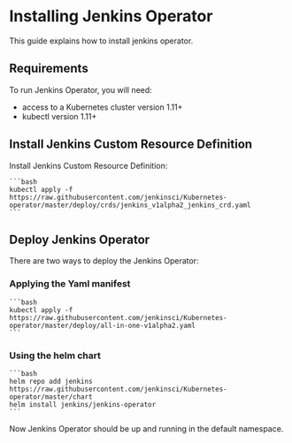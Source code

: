 # Installing Jenkins Operator

This guide explains how to install jenkins operator.


## Requirements

To run Jenkins Operator, you will need:
  * access to a Kubernetes cluster version 1.11+
  * kubectl version 1.11+

## Install Jenkins Custom Resource Definition

Install Jenkins Custom Resource Definition:

    ```bash
    kubectl apply -f https://raw.githubusercontent.com/jenkinsci/Kubernetes-operator/master/deploy/crds/jenkins_v1alpha2_jenkins_crd.yaml
    ```

## Deploy Jenkins Operator

There are two ways to deploy the Jenkins Operator:

### Applying the Yaml manifest

    ```bash
    kubectl apply -f https://raw.githubusercontent.com/jenkinsci/Kubernetes-operator/master/deploy/all-in-one-v1alpha2.yaml
    ```

### Using the helm chart

    ```bash
    helm repo add jenkins https://raw.githubusercontent.com/jenkinsci/Kubernetes-operator/master/chart
    helm install jenkins/jenkins-operator
    ```

Now Jenkins Operator should be up and running in the default namespace.
